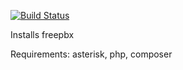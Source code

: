 [![Build Status](https://travis-ci.org/Yannik/ansible-role-freepbx.svg?branch=master)](https://travis-ci.org/Yannik/ansible-role-freepbx)

Installs freepbx

Requirements: asterisk, php, composer
